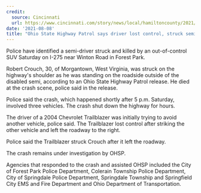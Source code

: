 ```yaml
---
credit:
  source: Cincinnati
  url: https://www.cincinnati.com/story/news/local/hamiltoncounty/2021/08/08/police-id-semi-driver-killed-three-vehicle-crash-275-near-winton-road/5530549001/
date: '2021-08-08'
title: "Ohio State Highway Patrol says driver lost control, struck semi driver as he stood on I-275 roadside"
---
```

Police have identified a semi-driver struck and killed by an out-of-control SUV Saturday on I-275 near Winton Road in Forest Park.

Robert Crouch, 30, of Morgantown, West Virginia, was struck on the highway's shoulder as he was standing on the roadside outside of the disabled semi, according to an Ohio State Highway Patrol release. He died at the crash scene, police said in the release.

Police said the crash, which happened shortly after 5 p.m. Saturday, involved three vehicles. The crash shut down the highway for hours.

The driver of a 2004 Chevrolet Trailblazer was initially trying to avoid another vehicle, police said. The Trailblazer lost control after striking the other vehicle and left the roadway to the right.

Police said the Trailblazer struck Crouch after it left the roadway.

The crash remains under investigation by OHSP.

Agencies that responded to the crash and assisted OHSP included the City of Forest Park Police Department, Colerain Township Police Department, City of Springdale Police Department, Springdale Township and Springfield City EMS and Fire Department and Ohio Department of Transportation.
